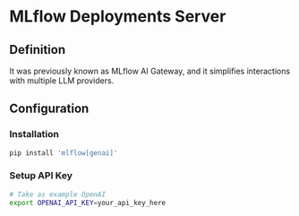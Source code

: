 # MLflow Deployments Server
## Definition
It was previously known as MLflow AI Gateway, and 
it simplifies interactions with multiple LLM providers.

## Configuration
### Installation
```bash
pip install 'mlflow[genai]'
```

### Setup API Key
```bash
# Take as example OpenAI
export OPENAI_API_KEY=your_api_key_here
```